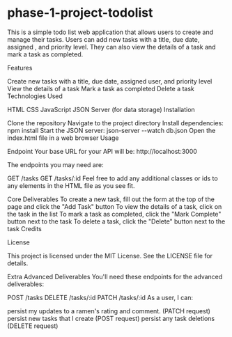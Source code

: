# phase-1-project-todolist

This is a simple todo list web application that allows users to create and manage their tasks. Users can add new tasks with a title, due date, assigned , and priority level. They can also view the details of a task and mark a task as completed.

Features

Create new tasks with a title, due date, assigned user, and priority level
View the details of a task
Mark a task as completed
Delete a task
Technologies Used

HTML
CSS
JavaScript
JSON Server (for data storage)
Installation

Clone the repository
Navigate to the project directory
Install dependencies: npm install
Start the JSON server: json-server --watch db.json
Open the index.html file in a web browser
Usage

Endpoint 
Your base URL for your API will be: http://localhost:3000

The endpoints you may need are:

GET /tasks
GET /tasks/:id
Feel free to add any additional classes or ids to any elements in the HTML file as you see fit.


Core Deliverables
To create a new task, fill out the form at the top of the page and click the "Add Task" button
To view the details of a task, click on the task in the list
To mark a task as completed, click the "Mark Complete" button next to the task
To delete a task, click the "Delete" button next to the task
Credits

License

This project is licensed under the MIT License. See the LICENSE file for details.

Extra Advanced Deliverables
You'll need these endpoints for the advanced deliverables:

POST /tasks
DELETE /tasks/:id
PATCH /tasks/:id
As a user, I can:

persist my updates to a ramen's rating and comment. (PATCH request)
persist new tasks that I create (POST request)
persist any task deletions (DELETE request)